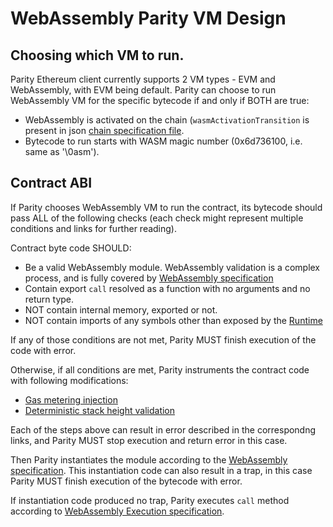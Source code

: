 # WebAssembly Parity VM Design

## Choosing which VM to run.

Parity Ethereum client currently supports 2 VM types - EVM and WebAssembly, with EVM being default. Parity can choose to run WebAssembly VM for the specific bytecode if and only if BOTH are true:

- WebAssembly is activated on the chain (`wasmActivationTransition` is present in json [chain specification file](Chain-specification.md).
- Bytecode to run starts with WASM magic number (0x6d736100, i.e. same as '\0asm').

## Contract ABI

If Parity chooses WebAssembly VM to run the contract, its bytecode should pass ALL of the following checks (each check might represent multiple conditions and links for further reading).

Contract byte code SHOULD:

- Be a valid WebAssembly module. WebAssembly validation is a complex process, and is fully covered by [WebAssembly specification](https://webassembly.github.io/spec/core/valid/index.html)
- Contain export `call` resolved as a function with no arguments and no return type.
- NOT contain internal memory, exported or not.
- NOT contain imports of any symbols other than exposed by the [Runtime](WebAssembly-Runtime.md)

If any of those conditions are not met, Parity MUST finish execution of the code with error.

Otherwise, if all conditions are met, Parity instruments the contract code with following modifications:
- [Gas metering injection](WebAssembly-GasMetering.md)
- [Deterministic stack height validation](WebAssembly-StackHeight.md)

Each of the steps above can result in error described in the correspondng links, and Parity MUST stop execution and return error in this case.

Then Parity instantiates the module according to the [WebAssembly specification](https://webassembly.github.io/spec/core/exec/modules.html?highlight=instantiation#exec-instantiation). This instantiation code can also result in a trap, in this case Parity MUST finish execution of the bytecode with error.

If instantiation code produced no trap, Parity executes `call` method according to [WebAssembly Execution specification](https://webassembly.github.io/spec/core/exec/index.html).